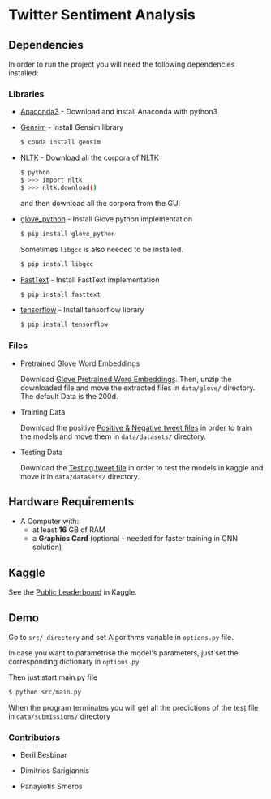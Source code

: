 # Twitter Sentiment Analysis

## Dependencies

In order to run the project you will need the following dependencies installed:

### Libraries

* [Anaconda3] - Download and install Anaconda with python3
* [Gensim] - Install Gensim library 

    ```sh
    $ conda install gensim
    ```
    
* [NLTK] - Download all the corpora of NLTK

    ```sh
    $ python
    $ >>> import nltk
    $ >>> nltk.download()
    ```

    and then download all the corpora from the GUI

* [glove_python] - Install Glove python implementation

    ```sh
    $ pip install glove_python
    ```
    
    Sometimes `libgcc` is also needed to be installed.
    ```sh
    $ pip install libgcc
    ```

* [FastText] - Install FastText implementation

    ```sh
    $ pip install fasttext
    ```
* [tensorflow] - Install tensorflow library

    ```sh
    $ pip install tensorflow
    ```

### Files
* Pretrained Glove Word Embeddings

    Download [Glove Pretrained Word Embeddings](http://nlp.stanford.edu/data/glove.twitter.27B.zip).
    Then, unzip the downloaded file and move the extracted files in `data/glove/` directory.
    The default Data is the 200d.

* Training Data

    Download the positive [Positive & Negative tweet files](https://inclass.kaggle.com/c/epfml-text/download/twitter-datasets.zip) in order to train the models
    and move them in `data/datasets/` directory.

* Testing Data

    Download the [Testing tweet file](https://inclass.kaggle.com/c/epfml-text/download/test_data.txt) in order to test the models in kaggle
    and move it in `data/datasets/` directory.


## Hardware Requirements

- A Computer with:
    - at least **16** GB of RAM
    - a **Graphics Card** (optional - needed for faster training in CNN solution)

## Kaggle

See the [Public Leaderboard](https://inclass.kaggle.com/c/epfml-text/leaderboard) in Kaggle.

## Demo

Go to `src/ directory` and set Algorithms variable in `options.py` file.

In case you want to parametrise the model's parameters, just set the corresponding
dictionary in `options.py`

Then just start main.py file

```sh
$ python src/main.py
```

When the program terminates you will get all the predictions of the test file
in `data/submissions/` directory
    
### Contributors

- Beril Besbinar
- Dimitrios Sarigiannis
- Panayiotis Smeros


   [Anaconda3]: <https://www.continuum.io/downloads>
   [Gensim]: <https://radimrehurek.com/gensim/>
   [NLTK]: <http://www.nltk.org/>
   [glove_python]: <https://github.com/maciejkula/glove-python>
   [FastText]: <https://pypi.python.org/pypi/fasttext>
   [tensorflow]: <https://www.tensorflow.org/get_started/os_setup>
   
